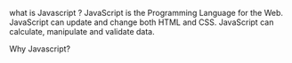 what is Javascript ?
    JavaScript is the Programming Language for the Web.
  JavaScript can update and change both HTML and CSS.
  JavaScript can calculate, manipulate and validate data.
  
  
  
  
  
  Why Javascript?
  
  
